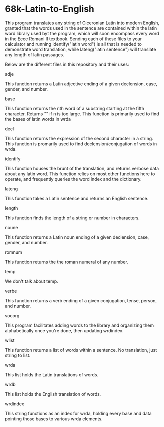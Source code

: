 # 68k-Latin-to-English
This program translates any string of Ciceronian Latin into modern English, granted that the words used in the sentence are contained within the latin word library used byt the program, which will soon encompass every word in the Ecce Romani II textbook. Sending each of these files to your calculator and running identify("latin word") is all that is needed to demonstrate word translation, while lateng("latin sentence") will translate any length of latin passages.

Below are the different files in this repository and their uses:

adje

  This function returns a Latin adjective ending of a given declension, case, gender, and number.
  
base

  This function returns the nth word of a substring starting at the fifth character. Returns "" if n is too large. This function is primarily used to find the bases of latin words in wrda
  
decl

  This function returns the expression of the second character in a string. This function is promarily used to find declension/conjugation of words in wrda.
  
identify

  This function houses the brunt of the translation, and returns verbose data about any latin word. This function relies on most other functions here to operate, and frequently queries the word index and the dictionary.
  
lateng

  This function takes a Latin sentence and returns an English sentence.
  
length

  This function finds the length of a string or number in characters.
  
noune

  This function returns a Latin noun ending of a given declension, case, gender, and number.
  
romnum

  This function returns the the roman numeral of any number.
  
temp

  We don't talk about temp.
  
verbe

  This function returns a verb ending of a given conjugation, tense, person, and number.
  
vocorg

  This program facilitates adding words to the library and organizing them alphabetically once you're done, then updating wrdindex.
  
wlist

  This function returns a list of words within a sentence. No translation, just string to list.
  
wrda

  This list holds the Latin translations of words.
  
wrdb

  This list holds the English translation of words.
  
wrdindex

  This string functions as an index for wrda, holding every base and data pointing those bases to various wrda elements.
